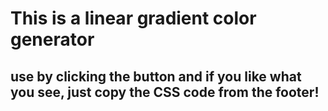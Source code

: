 # This is a linear gradient color generator

## use by clicking the button and if you like what you see, just copy the CSS code from the footer!
